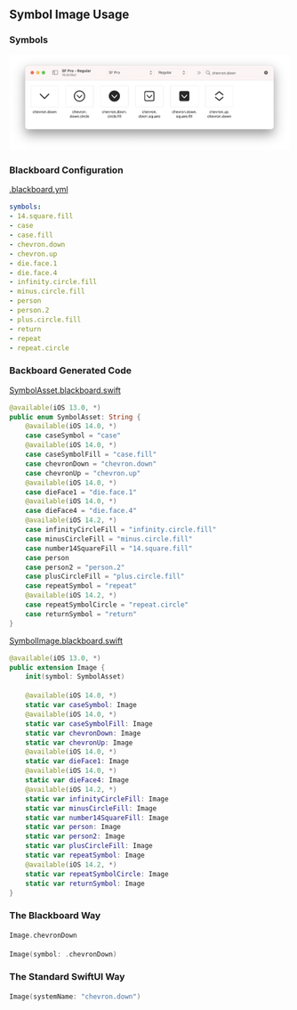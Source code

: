 ## Symbol Image Usage

### Symbols

![Symbols Chevron Down](Images/SymbolsChevronDown.png)

### Blackboard Configuration

[.blackboard.yml](/.blackboard.yml#L1)

```yml
symbols:
- 14.square.fill
- case
- case.fill
- chevron.down
- chevron.up
- die.face.1
- die.face.4
- infinity.circle.fill
- minus.circle.fill
- person
- person.2
- plus.circle.fill
- return
- repeat
- repeat.circle
```

### Backboard Generated Code

[SymbolAsset.blackboard.swift](/ExampleApp/Source/Generated/SymbolAsset.blackboard.swift#L9)

```swift
@available(iOS 13.0, *)
public enum SymbolAsset: String {
    @available(iOS 14.0, *)
    case caseSymbol = "case"
    @available(iOS 14.0, *)
    case caseSymbolFill = "case.fill"
    case chevronDown = "chevron.down"
    case chevronUp = "chevron.up"
    @available(iOS 14.0, *)
    case dieFace1 = "die.face.1"
    @available(iOS 14.0, *)
    case dieFace4 = "die.face.4"
    @available(iOS 14.2, *)
    case infinityCircleFill = "infinity.circle.fill"
    case minusCircleFill = "minus.circle.fill"
    case number14SquareFill = "14.square.fill"
    case person
    case person2 = "person.2"
    case plusCircleFill = "plus.circle.fill"
    case repeatSymbol = "repeat"
    @available(iOS 14.2, *)
    case repeatSymbolCircle = "repeat.circle"
    case returnSymbol = "return"
}
```

[SymbolImage.blackboard.swift](/ExampleApp/Source/Generated/SymbolImage.blackboard.swift#L9)

```swift
@available(iOS 13.0, *)
public extension Image {
    init(symbol: SymbolAsset)
    
    @available(iOS 14.0, *)
    static var caseSymbol: Image
    @available(iOS 14.0, *)
    static var caseSymbolFill: Image
    static var chevronDown: Image
    static var chevronUp: Image
    @available(iOS 14.0, *)
    static var dieFace1: Image
    @available(iOS 14.0, *)
    static var dieFace4: Image
    @available(iOS 14.2, *)
    static var infinityCircleFill: Image
    static var minusCircleFill: Image
    static var number14SquareFill: Image
    static var person: Image
    static var person2: Image
    static var plusCircleFill: Image
    static var repeatSymbol: Image
    @available(iOS 14.2, *)
    static var repeatSymbolCircle: Image
    static var returnSymbol: Image    
}
```

### The Blackboard Way

```swift
Image.chevronDown

Image(symbol: .chevronDown)
```

### The Standard SwiftUI Way

```swift
Image(systemName: "chevron.down")
```
